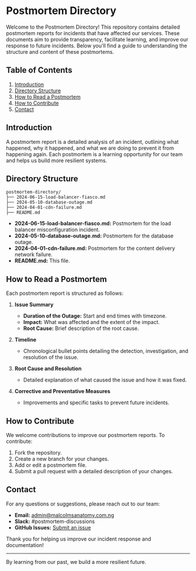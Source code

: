 # Postmortem Directory

Welcome to the Postmortem Directory! This repository contains detailed postmortem reports for incidents that have affected our services. These documents aim to provide transparency, facilitate learning, and improve our response to future incidents. Below you'll find a guide to understanding the structure and content of these postmortems.

## Table of Contents

1. [Introduction](#introduction)
2. [Directory Structure](#directory-structure)
3. [How to Read a Postmortem](#how-to-read-a-postmortem)
4. [How to Contribute](#how-to-contribute)
5. [Contact](#contact)

## Introduction

A postmortem report is a detailed analysis of an incident, outlining what happened, why it happened, and what we are doing to prevent it from happening again. Each postmortem is a learning opportunity for our team and helps us build more resilient systems.

## Directory Structure

```
postmortem-directory/
├── 2024-06-15-load-balancer-fiasco.md
├── 2024-05-10-database-outage.md
├── 2024-04-01-cdn-failure.md
├── README.md
```

- **2024-06-15-load-balancer-fiasco.md:** Postmortem for the load balancer misconfiguration incident.
- **2024-05-10-database-outage.md:** Postmortem for the database outage.
- **2024-04-01-cdn-failure.md:** Postmortem for the content delivery network failure.
- **README.md:** This file.

## How to Read a Postmortem

Each postmortem report is structured as follows:

1. **Issue Summary**
   - **Duration of the Outage:** Start and end times with timezone.
   - **Impact:** What was affected and the extent of the impact.
   - **Root Cause:** Brief description of the root cause.

2. **Timeline**
   - Chronological bullet points detailing the detection, investigation, and resolution of the issue.

3. **Root Cause and Resolution**
   - Detailed explanation of what caused the issue and how it was fixed.

4. **Corrective and Preventative Measures**
   - Improvements and specific tasks to prevent future incidents.

## How to Contribute

We welcome contributions to improve our postmortem reports. To contribute:

1. Fork the repository.
2. Create a new branch for your changes.
3. Add or edit a postmortem file.
4. Submit a pull request with a detailed description of your changes.

## Contact

For any questions or suggestions, please reach out to our team:

- **Email:** admin@malcolmsanatomy.com.ng
- **Slack:** #postmortem-discussions
- **GitHub Issues:** [Submit an issue](https://github.com/company/postmortem-directory/issues)

Thank you for helping us improve our incident response and documentation!

---

By learning from our past, we build a more resilient future.
